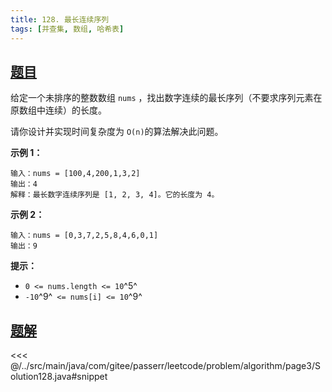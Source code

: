 ```yaml
---
title: 128. 最长连续序列
tags: [并查集, 数组, 哈希表]
---
```



## [题目](https://leetcode.cn/problems/longest-consecutive-sequence/)
给定一个未排序的整数数组 `nums` ，找出数字连续的最长序列（不要求序列元素在原数组中连续）的长度。

请你设计并实现时间复杂度为 `O(n)`的算法解决此问题。

**示例 1：**

    输入：nums = [100,4,200,1,3,2]
    输出：4
    解释：最长数字连续序列是 [1, 2, 3, 4]。它的长度为 4。

**示例 2：**

```
输入：nums = [0,3,7,2,5,8,4,6,0,1]
输出：9
```

**提示：**

* `0 <= nums.length <= 10`^5^
* `-10`^9^` <= nums[i] <= 10`^9^


## [题解](https://github.com/PasseRR/JavaLeetCode/blob/master/src/main/java/com/gitee/passerr/leetcode/problem/algorithm/page3/Solution128.java)

<<< @/../src/main/java/com/gitee/passerr/leetcode/problem/algorithm/page3/Solution128.java#snippet
